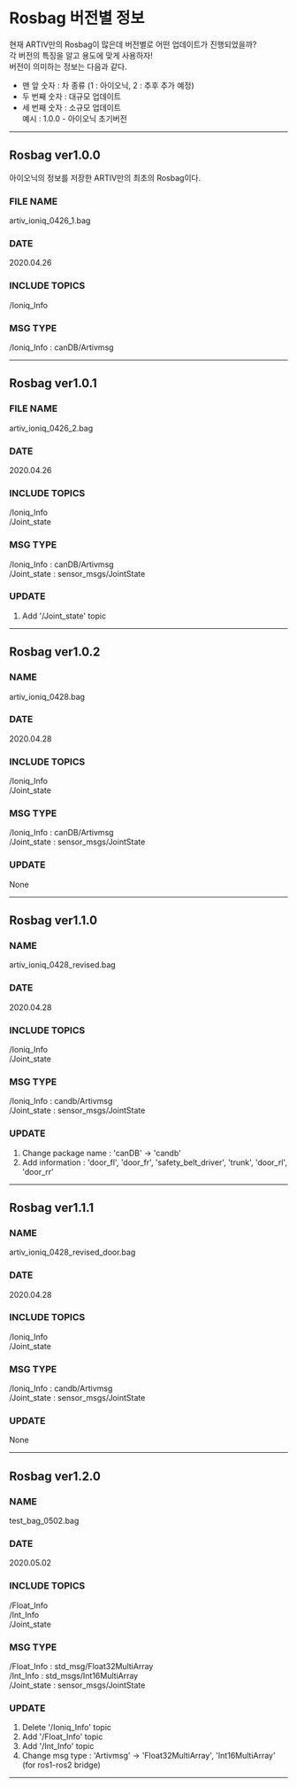# Rosbag 버전별 정보
현재 ARTIV만의 Rosbag이 많은데 버전별로 어떤 업데이트가 진행되었을까?    
각 버전의 특징을 알고 용도에 맞게 사용하자!    
버전이 의미하는 정보는 다음과 같다.
- 맨 앞 숫자 : 차 종류 (1 : 아이오닉, 2 : 추후 추가 예정)
- 두 번째 숫자 : 대규모 업데이트
- 세 번째 숫자 : 소규모 업데이트    
예시 : 1.0.0 - 아이오닉 초기버전

---

## Rosbag ver1.0.0
아이오닉의 정보를 저장한 ARTIV만의 최초의 Rosbag이다.

### FILE NAME
artiv_ioniq_0426_1.bag

### DATE
2020.04.26

### INCLUDE TOPICS
/Ioniq_Info

### MSG TYPE
/Ioniq_Info : canDB/Artivmsg

---

## Rosbag ver1.0.1

### FILE NAME
artiv_ioniq_0426_2.bag

### DATE
2020.04.26

### INCLUDE TOPICS
/Ioniq_Info    
/Joint_state

### MSG TYPE
/Ioniq_Info : canDB/Artivmsg    
/Joint_state : sensor_msgs/JointState

### UPDATE
1. Add '/Joint_state' topic

---

## Rosbag ver1.0.2

### NAME
artiv_ioniq_0428.bag

### DATE
2020.04.28

### INCLUDE TOPICS
/Ioniq_Info    
/Joint_state

### MSG TYPE
/Ioniq_Info : canDB/Artivmsg    
/Joint_state : sensor_msgs/JointState

### UPDATE
None

---

## Rosbag ver1.1.0

### NAME
artiv_ioniq_0428_revised.bag

### DATE
2020.04.28

### INCLUDE TOPICS
/Ioniq_Info    
/Joint_state

### MSG TYPE
/Ioniq_Info : candb/Artivmsg    
/Joint_state : sensor_msgs/JointState

### UPDATE
1. Change package name : 'canDB' -> 'candb'
2. Add information : 'door_fl', 'door_fr', 'safety_belt_driver', 'trunk', 'door_rl', 'door_rr'

---

## Rosbag ver1.1.1

### NAME
artiv_ioniq_0428_revised_door.bag

### DATE
2020.04.28

### INCLUDE TOPICS
/Ioniq_Info    
/Joint_state

### MSG TYPE
/Ioniq_Info : candb/Artivmsg    
/Joint_state : sensor_msgs/JointState

### UPDATE
None

---

## Rosbag ver1.2.0

### NAME
test_bag_0502.bag

### DATE
2020.05.02

### INCLUDE TOPICS
/Float_Info    
/Int_Info    
/Joint_state

### MSG TYPE
/Float_Info : std_msg/Float32MultiArray    
/Int_Info : std_msgs/Int16MultiArray     
/Joint_state : sensor_msgs/JointState

### UPDATE
1. Delete '/Ioniq_Info' topic
2. Add '/Float_Info' topic
3. Add '/Int_Info' topic
4. Change msg type : 'Artivmsg' -> 'Float32MultiArray', 'Int16MultiArray' (for ros1-ros2 bridge)

---
